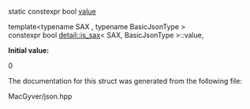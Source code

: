 <div id="structdetail_1_1is__sax">

</div>

<span id="structdetail_1_1is__sax"
label="structdetail_1_1is__sax"></span>

<div class="DoxyCompactItemize">

static constexpr bool
[value](#structdetail_1_1is__sax_ac49bc86ccb62baef11179728a34cfe9c)

</div>

<span id="structdetail_1_1is__sax_ac49bc86ccb62baef11179728a34cfe9c"
label="structdetail_1_1is__sax_ac49bc86ccb62baef11179728a34cfe9c"></span>
template$<$typename SAX , typename BasicJsonType $>$  
constexpr bool [detail::is_sax](#structdetail_1_1is__sax)$<$ SAX,
BasicJsonType $>$::value,

**Initial value:**

<div class="DoxyCode">

0

</div>

The documentation for this struct was generated from the following file:

<div class="DoxyCompactItemize">

MacGyver/json.hpp

</div>
